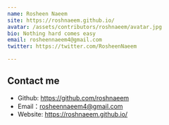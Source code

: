 ```yaml
---
name: Rosheen Naeem
site: https://roshnaeem.github.io/
avatar: /assets/contributors/roshnaeem/avatar.jpg
bio: Nothing hard comes easy
email: rosheennaeem4@gmail.com
twitter: https://twitter.com/RosheenNaeem

---
```


## Contact me

* Github: <https://github.com/roshnaeem>
* Email：rosheennaeem4@gmail.com
* Website: <https://roshnaeem.github.io/>
